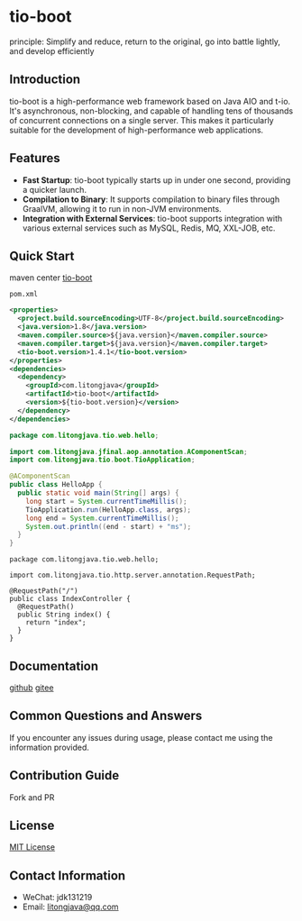 # tio-boot

principle: Simplify and reduce, return to the original, go into battle lightly, and develop efficiently  
## Introduction
tio-boot is a high-performance web framework based on Java AIO and t-io. It's asynchronous, non-blocking, and capable of handling tens of thousands of concurrent connections on a single server. This makes it particularly suitable for the development of high-performance web applications.

## Features
- **Fast Startup**: tio-boot typically starts up in under one second, providing a quicker launch.
- **Compilation to Binary**: It supports compilation to binary files through GraalVM, allowing it to run in non-JVM environments.
- **Integration with External Services**: tio-boot supports integration with various external services such as MySQL, Redis, MQ, XXL-JOB, etc.

## Quick Start
maven center [tio-boot](https://central.sonatype.com/artifact/com.litongjava/tio-boot)  

`pom.xml`
```xml
<properties>
  <project.build.sourceEncoding>UTF-8</project.build.sourceEncoding>
  <java.version>1.8</java.version>
  <maven.compiler.source>${java.version}</maven.compiler.source>
  <maven.compiler.target>${java.version}</maven.compiler.target>
  <tio-boot.version>1.4.1</tio-boot.version>
</properties>
<dependencies>
  <dependency>
    <groupId>com.litongjava</groupId>
    <artifactId>tio-boot</artifactId>
    <version>${tio-boot.version}</version>
  </dependency>
</dependencies>
```

```java
package com.litongjava.tio.web.hello;

import com.litongjava.jfinal.aop.annotation.AComponentScan;
import com.litongjava.tio.boot.TioApplication;

@AComponentScan
public class HelloApp {
  public static void main(String[] args) {
    long start = System.currentTimeMillis();
    TioApplication.run(HelloApp.class, args);
    long end = System.currentTimeMillis();
    System.out.println((end - start) + "ms");
  }
}
```
```
package com.litongjava.tio.web.hello;

import com.litongjava.tio.http.server.annotation.RequestPath;

@RequestPath("/")
public class IndexController {
  @RequestPath()
  public String index() {
    return "index";
  }
}
```
## Documentation
[github](https://litongjava.github.io/tio-boot-docs/)
[gitee](https://gitee.com/ppnt/tio-boot-docs/tree/main/docs)

## Common Questions and Answers
If you encounter any issues during usage, please contact me using the information provided.

## Contribution Guide
Fork and PR

## License
[MIT License](LICENSE)

## Contact Information
- WeChat: jdk131219
- Email: litongjava@qq.com